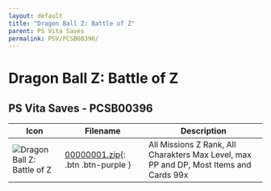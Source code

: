 ```yaml
---
layout: default
title: "Dragon Ball Z: Battle of Z"
parent: PS Vita Saves
permalink: PSV/PCSB00396/
---
```

# Dragon Ball Z: Battle of Z

## PS Vita Saves - PCSB00396

| Icon | Filename | Description |
|------|----------|-------------|
| ![Dragon Ball Z: Battle of Z](https://github.com/bucanero/apollo-vita/raw/main/sce_sys/icon0.png) | [00000001.zip](00000001.zip){: .btn .btn-purple } | All Missions Z Rank, All Charakters Max Level, max PP and DP, Most Items and Cards 99x  |

